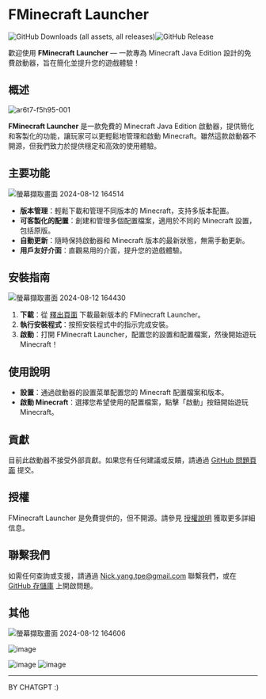 # FMinecraft Launcher
![GitHub Downloads (all assets, all releases)](https://img.shields.io/github/downloads/Nickyangtpe/FMinecraft-Launcher/total)![GitHub Release](https://img.shields.io/github/v/release/Nickyangtpe/FMinecraft-Launcher)


歡迎使用 **FMinecraft Launcher** — 一款專為 Minecraft Java Edition 設計的免費啟動器，旨在簡化並提升您的遊戲體驗！

## 概述

![ar6t7-f5h95-001](https://github.com/user-attachments/assets/61082c06-1f40-4247-9a80-f435ad7af6b6)


**FMinecraft Launcher** 是一款免費的 Minecraft Java Edition 啟動器，提供簡化和客製化的功能，讓玩家可以更輕鬆地管理和啟動 Minecraft。雖然這款啟動器不開源，但我們致力於提供穩定和高效的使用體驗。

## 主要功能
![螢幕擷取畫面 2024-08-12 164514](https://github.com/user-attachments/assets/20f2c0c8-0c11-46db-aadc-067b6cc42aee)

- **版本管理**：輕鬆下載和管理不同版本的 Minecraft，支持多版本配置。
- **可客製化的配置**：創建和管理多個配置檔案，適用於不同的 Minecraft 設置，包括原版。
- **自動更新**：隨時保持啟動器和 Minecraft 版本的最新狀態，無需手動更新。
- **用戶友好介面**：直觀易用的介面，提升您的遊戲體驗。

## 安裝指南
![螢幕擷取畫面 2024-08-12 164430](https://github.com/user-attachments/assets/da0e810f-36fd-4237-aa59-4e863b472056)

1. **下載**：從 [釋出頁面](https://github.com/Nickyangtpe/FMinecraft-Launcher/releases) 下載最新版本的 FMinecraft Launcher。
2. **執行安裝程式**：按照安裝程式中的指示完成安裝。
3. **啟動**：打開 FMinecraft Launcher，配置您的設置和配置檔案，然後開始遊玩 Minecraft！

## 使用說明

- **設置**：通過啟動器的設置菜單配置您的 Minecraft 配置檔案和版本。
- **啟動 Minecraft**：選擇您希望使用的配置檔案，點擊「啟動」按鈕開始遊玩 Minecraft。

## 貢獻

目前此啟動器不接受外部貢獻。如果您有任何建議或反饋，請通過 [GitHub 問題頁面](https://github.com/Nickyangtpe/FMinecraft-Launcher/issues) 提交。

## 授權

FMinecraft Launcher 是免費提供的，但不開源。請參見 [授權說明](https://github.com/Nickyangtpe/FMinecraft-Launcher/blob/main/LICENSE) 獲取更多詳細信息。

## 聯繫我們

如需任何查詢或支援，請通過 Nick.yang.tpe@gmail.com 聯繫我們，或在 [GitHub 存儲庫](https://github.com/Nickyangtpe/FMinecraft-Launcher) 上開啟問題。

## 其他

![螢幕擷取畫面 2024-08-12 164606](https://github.com/user-attachments/assets/7262397d-6083-42d8-84f1-24e54c8ff936)

![image](https://github.com/user-attachments/assets/3a65bbb0-e5fd-4795-a5e1-2f0abd642c12)

![image](https://github.com/user-attachments/assets/b69526e4-f21e-4c8f-a147-a2cffbcde014) ![image](https://github.com/user-attachments/assets/e5d30689-658d-4504-8727-144aafec1168)

---
BY CHATGPT :)
